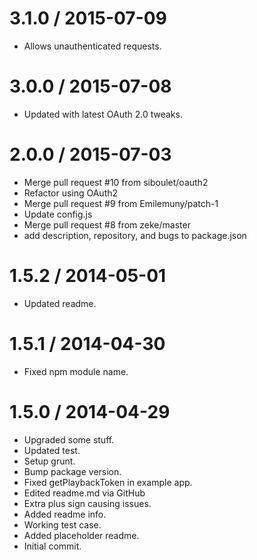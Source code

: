 
3.1.0 / 2015-07-09
==================

  * Allows unauthenticated requests.

3.0.0 / 2015-07-08
==================

  * Updated with latest OAuth 2.0 tweaks.

2.0.0 / 2015-07-03
==================

  * Merge pull request #10 from siboulet/oauth2
  * Refactor using OAuth2
  * Merge pull request #9 from Emilemuny/patch-1
  * Update config.js
  * Merge pull request #8 from zeke/master
  * add description, repository, and bugs to package.json

1.5.2 / 2014-05-01
==================

 * Updated readme.

1.5.1 / 2014-04-30
==================

 * Fixed npm module name.

1.5.0 / 2014-04-29
==================

 * Upgraded some stuff.
 * Updated test.
 * Setup grunt.
 * Bump package version.
 * Fixed getPlaybackToken in example app.
 * Edited readme.md via GitHub
 * Extra plus sign causing issues.
 * Added readme info.
 * Working test case.
 * Added placeholder readme.
 * Initial commit.
